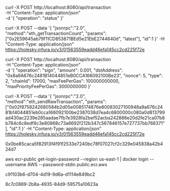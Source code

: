 curl -X POST http://localhost:8080/api/transaction \
-H "Content-Type: application/json" \
-d '{
    "operation": "status"
}'

curl -X POST --data '{
    "jsonrpc":"2.0",
    "method":"eth_getTransactionCount",
    "params":["0x2E59645ab79f11CD853871BEd5e21EbE2744640d", "latest"],
    "id":1
}' -H "Content-Type: application/json" https://holesky.infura.io/v3/01563559eadd46efa145cc2cd225f72e

curl -X POST http://localhost:8080/api/transaction \
-H "Content-Type: application/json" \
-d '{
    "operation": "sign", 
    "amount": 0.001, 
    "dstAddress": "0x8a9A676c2481B14044851eB0CCA166092100Be23", 
    "nonce": 5,
    "type": 2,
    "chainId": 17000,
    "maxFeePerGas": 100000000000,
    "maxPriorityFeePerGas": 3000000000 
}'

curl -X POST --data '{
    "jsonrpc":"2.0",
    "method":"eth_sendRawTransaction",
    "params":["0x02f8758242680584b2d05e0085174876e80083027100948a9a676c2481b14044851eb0cca166092100be2387038d7ea4c6800000c080a0d813799ad430ac2239e285aadae7fb7e3928fa2bef52acba242888e20d2fe21ca07b8b784c6c8edf8c3e80868c73a6692f212b347c567846157e727737bb768371"],
    "id":1
}' -H "Content-Type: application/json" https://holesky.infura.io/v3/01563559eadd46efa145cc2cd225f72e


0x0be85caca5f82913f4f91f2533e7240bc78f07027cf2c329e045838a42b424d7

aws ecr-public get-login-password --region us-east-1 | docker login --username AWS --password-stdin public.ecr.aws


c91103b6-d704-4d19-9d6a-d1114e849bc2


8c7c0889-2b8a-4935-84d9-59575a10623a